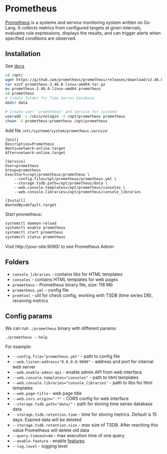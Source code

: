 # Prometheus

[Prometheus](https://github.com/prometheus/prometheus) is a systems and service monitoring system written on Go Lang. It collects metrics from configured targets at given intervals, evaluates rule expressions, displays the results, and can trigger alerts when specified conditions are observed.

## Installation

See [docs](https://prometheus.io/docs/prometheus/latest/getting_started/)

```bash
cd /opt/
wget https://github.com/prometheus/prometheus/releases/download/v2.46.0/prometheus-2.46.0.linux-amd64.tar.gz
tar xzvf prometheus-2.46.0.linux-amd64.tar.gz
mv prometheus-2.46.0.linux-amd64 prometheus
cd prometheus
# Create folder for Time Series Database
mkdir data

# Create user "prometheus" and service for systemd
useradd -s /sbin/nologin -d /opt/prometheus prometheus
chown -R prometheus:prometheus /opt/prometheus
```

Add file `/etc/systemd/system/prometheus.service`:

```
[Unit]
Description=Prometheus
Wants=network-online.target
After=network-online.target

[Service]
User=prometheus
Group=prometheus
ExecStart=/opt/prometheus/prometheus \
    --config.file=/opt/prometheus/prometheus.yml \
    --storage.tsdb.path=/opt/prometheus/data \
    --web.console.templates=/opt/prometheus/consoles \
    --web.console.libraries=/opt/prometheus/console_libraries

[Install]
WantedBy=default.target
```

Start prometheus:

```bash
systemctl daemon-reload
systemctl enable prometheus
systemctl start prometheus
systemctl status prometheus
```
Visit http://your-site:9090/ to see Prometheus Admin

## Folders

- `console_libraries` - contains libs for HTML templates
- `consoles` - contains HTML templates for web pages
- `prometheus` - Prometheus binary file, size: 118 Mb
- `prometheus.yml` - config file
- `promtool` - util for check config, working with TSDB (time series DB), receiving metrics

## Config params

We can run `./prometheus` binary with different params:

```
./prometheus --help
```

For example:

- `--config.file="prometheus.yml"` - path to config file
- `--web.listen-address="0.0.0.0:9090"` - address and port for internal web server
- `--web.enable-admin-api` - enable admin API from web interface
- `--web.console.templates="consoles"` - path to html templates
- `--web.console.libraries="console_libraries"` - path to libs for html templates
- `--web.page-title` - web page title
- `--web.cors.origin=".*"` - CORS config for web interface
- `--storage.tsdb.path="data/"` - path for storing time series database data
- `--storage.tsdb.retention.time` - time for storing metrics. Default is 15 days. Expired data will be deleted
- `--storage.tsdb.retention.size` - max size of TSDB. After reaching this value Prometheus will delete old data
- `--query.timeout=4m` - max execution time of one query
- `--enable-feature` - enable [features](https://prometheus.io/docs/prometheus/latest/feature_flags/)
- `--log.level` - logging level
